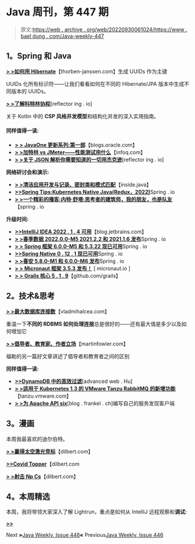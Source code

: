 # Java 周刊，第 447 期

> 原文:[https://web . archive . org/web/20220930061024/https://www . bael dung . com/Java-weekly-447](https://web.archive.org/web/20220930061024/https://www.baeldung.com/java-weekly-447)

## **1。Spring 和 Java**

[**> >如何用 Hibernate**](https://web.archive.org/web/20220809022153/https://thorben-janssen.com/generate-uuids-primary-keys-hibernate/)【thorben-janssen.com】生成 UUIDs 作为主键

UUIDs 化所有标识符——让我们看看如何在不同的 Hibernate/JPA 版本中生成不同版本的 UUIDs。

[**> >了解科特林协程**](https://web.archive.org/web/20220809022153/https://reflectoring.io/understanding-kotlin-coroutines-tutorial/)[reflector ing . io]

关于 Kotlin 中的 **CSP 风格并发模型**和结构化并发的深入实用指南。

#### **同样值得一读:**

*   [**> > JavaOne 更新系列:第一部**](https://web.archive.org/web/20220809022153/https://blogs.oracle.com/java/post/javaone-update-series-part-1)【blogs.oracle.com】
*   [**> >加特林 vs JMeter——性能测试用什么**](https://web.archive.org/web/20220809022153/https://www.infoq.com/articles/performance-testing/)【infoq.com】
*   [**> >关于 JSON 解析你需要知道的一切用杰克逊**](https://web.archive.org/web/20220809022153/https://reflectoring.io/jackson/)[reflector ing . io]

**网络研讨会和演示:**

*   [**> >清洁应用开发与记录、密封类和模式匹配**](https://web.archive.org/web/20220809022153/https://inside.java/2022/07/19/devnexus-clean-app-development/)【inside.java】
*   [**>>Spring Tips:Kubernetes Native Java(Redux，2022)**](https://web.archive.org/web/20220809022153/https://spring.io/blog/2022/07/17/spring-tips-kubernetes-native-java-redux-2022)Spring . io
*   [**> >一个精彩的播客:内特·舒塔:思考者的建筑师，我的朋友，也是队友**](https://web.archive.org/web/20220809022153/https://spring.io/blog/2022/07/14/a-bootiful-podcast-nate-schutta-the-thinking-person-s-architect-my-friend-and-teammate)【spring . io

**升级时间:**

*   [**>>IntelliJ IDEA 2022 . 1 . 4 可用**](https://web.archive.org/web/20220809022153/https://blog.jetbrains.com/idea/2022/07/intellij-idea-2022-1-4/)【blog.jetbrains.com】
*   [**> >春季数据 2022.0.0-M5 2021.2.2 和 2021.1.6 发布**](https://web.archive.org/web/20220809022153/https://spring.io/blog/2022/07/15/spring-data-2022-0-0-m5-2021-2-2-and-2021-1-6-released)Spring . io
*   [**> > Spring 框架 6.0.0-M5 和 5.3.22 现已可用**](https://web.archive.org/web/20220809022153/https://spring.io/blog/2022/07/14/spring-framework-6-0-0-m5-and-5-3-22-available-now)Spring . io
*   [**>>Spring Native 0 . 12 . 1 现已可用**](https://web.archive.org/web/20220809022153/https://spring.io/blog/2022/07/13/spring-native-0-12-1-available-now)Spring . io
*   [**> >春安 5.8.0-M1 和 6.0.0-M6 发布**](https://web.archive.org/web/20220809022153/https://spring.io/blog/2022/07/18/spring-security-5-8-0-m1-and-6-0-0-m6-are-released)Spring . io
*   [**> > Micronaut 框架 3.5.3 发布！**](https://web.archive.org/web/20220809022153/https://micronaut.io/2022/07/12/micronaut-framework-3-5-3-released/) [ micronaut.io ]
*   [**> > Grails 核心 5 . 1 . 9**](https://web.archive.org/web/20220809022153/https://github.com/grails/grails-core/releases/tag/v5.1.9)【github.com/grails】

## **2。技术&思考**

[**> >最大数据库连接数**](https://web.archive.org/web/20220809022153/https://vladmihalcea.com/maximum-database-connections/)【vladmihalcea.com】

重温一下**不同的 RDBMS 如何处理连接**总是很好的——还有最大值是多少以及如何增加它

[**> >倡导者、教育家、作者立场**](https://web.archive.org/web/20220809022153/https://martinfowler.com/articles/authorial-stance.html)【martinfowler.com】

福勒的另一篇好文章讲述了倡导者和教育者之间的区别

**同样值得一读:**

*   [**>>DynamoDB 中的高效过滤**](https://web.archive.org/web/20220809022153/https://advancedweb.hu/efficient-filtering-in-dynamodb/)[advanced web . Hu]
*   [**> >适用于 Kubernetes 1.3 的 VMware Tanzu RabbitMQ 的新增功能**](https://web.archive.org/web/20220809022153/https://tanzu.vmware.com/content/blog/vmware-tanzu-rabbitmq-for-kubernetes-1-3)【tanzu.vmware.com】
*   [**> >为 Apache API six**](https://web.archive.org/web/20220809022153/https://blog.frankel.ch/own-service-discovery-client-apisix/)[blog . frankel . ch]编写自己的服务发现客户端

## **3。漫画**

本周我最喜欢的迪尔伯特。

[**> >赢得太空激光竞标**](https://web.archive.org/web/20220809022153/https://dilbert.com/strip/2022-07-18)【dilbert.com】

[**>>Covid Topper**](https://web.archive.org/web/20220809022153/https://dilbert.com/strip/2022-07-16)【dilbert.com

[**> >射击 Np Cs**](https://web.archive.org/web/20220809022153/https://dilbert.com/strip/2022-07-15)【dilbert.com】

## **4。本周精选**

本周，我将带领大家深入了解 Lightrun，重点是如何从 IntelliJ 远程观察和**调试:**

[**>>**](/web/20220809022153/https://www.baeldung.com/lightrun-article1)[](https://web.archive.org/web/20220809022153/https://blog.cloudflare.com/26m-rps-ddos/)

Next **»**[Java Weekly, Issue 448](/web/20220809022153/https://www.baeldung.com/java-weekly-448)**«** Previous[Java Weekly, Issue 446](/web/20220809022153/https://www.baeldung.com/java-weekly-446)